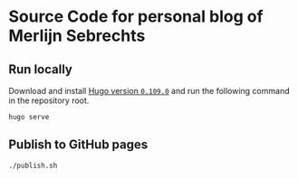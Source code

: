 # Source Code for personal blog of Merlijn Sebrechts

## Run locally

Download and install [Hugo version `0.109.0`](https://github.com/gohugoio/hugo/releases/tag/v0.109.0) and run the following command in the repository root.

```shell
hugo serve
```

## Publish to GitHub pages

```shell
./publish.sh
```
